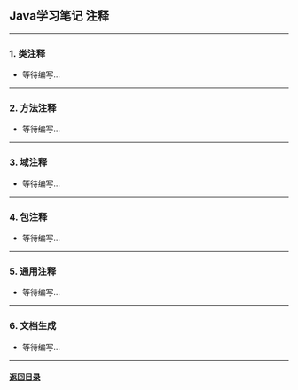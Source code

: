 ## Java学习笔记 注释
---
### 1. 类注释

+ 等待编写...

---
### 2. 方法注释
+ 等待编写...
---
### 3. 域注释
+ 等待编写...
---
### 4. 包注释

+ 等待编写...

---
### 5. 通用注释

+ 等待编写...
---
### 6. 文档生成
+ 等待编写...


---

#### [返回目录](./)
